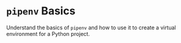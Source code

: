 # `pipenv` Basics

Understand the basics of `pipenv` and how to use it to create a virtual environment for a Python project.


